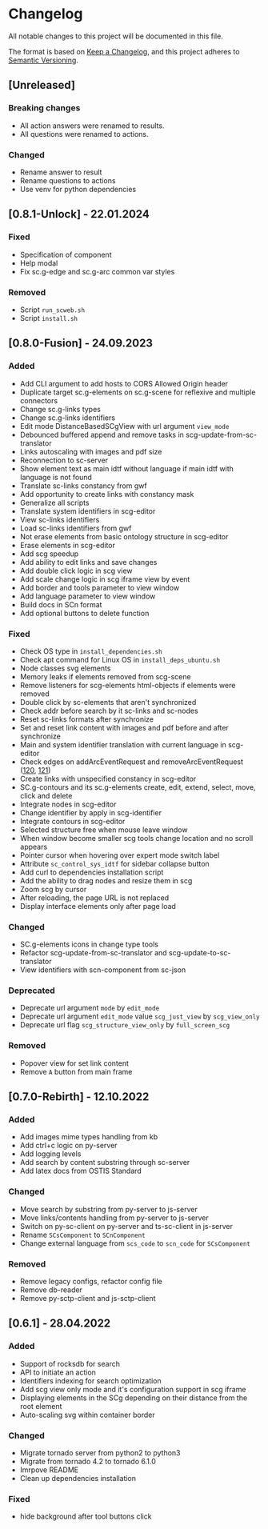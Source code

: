 # Changelog
All notable changes to this project will be documented in this file.

The format is based on [Keep a Changelog](https://keepachangelog.com/en/1.0.0/),
and this project adheres to [Semantic Versioning](https://semver.org/spec/v2.0.0.html).

## [Unreleased]

### Breaking changes

- All action answers were renamed to results.
- All questions were renamed to actions.

### Changed

- Rename answer to result
- Rename questions to actions
- Use venv for python dependencies

## [0.8.1-Unlock] - 22.01.2024

### Fixed

- Specification of component
- Help modal
- Fix sc.g-edge and sc.g-arc common var styles

### Removed

- Script `run_scweb.sh`
- Script `install.sh`

## [0.8.0-Fusion] - 24.09.2023

### Added

- Add CLI argument to add hosts to CORS Allowed Origin header  
- Duplicate target sc.g-elements on sc.g-scene for reflexive and multiple connectors
- Change sc.g-links types
- Change sc.g-links identifiers
- Edit mode DistanceBasedSCgView with url argument `view_mode`
- Debounced buffered append and remove tasks in scg-update-from-sc-translator
- Links autoscaling with images and pdf size
- Reconnection to sc-server
- Show element text as main idtf without language if main idtf with language is not found
- Translate sc-links constancy from gwf
- Add opportunity to create links with constancy mask
- Generalize all scripts
- Translate system identifiers in scg-editor
- View sc-links identifiers
- Load sc-links identifiers from gwf
- Not erase elements from basic ontology structure in scg-editor
- Erase elements in scg-editor
- Add scg speedup
- Add ability to edit links and save changes
- Add double click logic in scg view
- Add scale change logic in scg iframe view by event
- Add border and tools parameter to view window
- Add language parameter to view window
- Build docs in SCn format
- Add optional buttons to delete function

### Fixed

- Check OS type in `install_dependencies.sh`
- Check apt command for Linux OS in `install_deps_ubuntu.sh`
- Node classes svg elements
- Memory leaks if elements removed from scg-scene
- Remove listeners for scg-elements html-objects if elements were removed
- Double click by sc-elements that aren't synchronized
- Check addr before search by it sc-links and sc-nodes
- Reset sc-links formats after synchronize
- Set and reset link content with images and pdf before and after synchronize
- Main and system identifier translation with current language in scg-editor
- Check edges on addArcEventRequest and removeArcEventRequest ([120](https://github.com/ostis-ai/sc-web/issues/120), [121](https://github.com/ostis-ai/sc-web/issues/121))
- Create links with unspecified constancy in scg-editor
- SC.g-contours and its sc.g-elements create, edit, extend, select, move, click and delete
- Integrate nodes in scg-editor
- Change identifier by apply in scg-identifier
- Integrate contours in scg-editor
- Selected structure free when mouse leave window
- When window become smaller scg tools change location and no scroll appears
- Pointer cursor when hovering over expert mode switch label
- Attribute `sc_control_sys_idtf` for sidebar collapse button
- Add curl to dependencies installation script
- Add the ability to drag nodes and resize them in scg
- Zoom scg by cursor
- After reloading, the page URL is not replaced
- Display interface elements only after page load

### Changed

- SC.g-elements icons in change type tools
- Refactor scg-update-from-sc-translator and scg-update-to-sc-translator
- View identifiers with scn-component from sc-json

### Deprecated

- Deprecate url argument `mode` by `edit_mode`
- Deprecate url argument `edit_mode` value `scg_just_view` by `scg_view_only`
- Deprecate url flag `scg_structure_view_only` by `full_screen_scg`

### Removed

- Popover view for set link content
- Remove `A` button from main frame

## [0.7.0-Rebirth] - 12.10.2022

### Added

- Add images mime types handling from kb
- Add ctrl+c logic on py-server
- Add logging levels
- Add search by content substring through sc-server
- Add latex docs from OSTIS Standard

### Changed

- Move search by substring from py-server to js-server
- Move links/contents handling from py-server to js-server
- Switch on py-sc-client on py-server and ts-sc-client in js-server
- Rename `SCsComponent` to `SCnComponent`
- Change external language from `scs_code` to `scn_code` for `SCsComponent`

### Removed

- Remove legacy configs, refactor config file
- Remove db-reader
- Remove py-sctp-client and js-sctp-client

## [0.6.1] - 28.04.2022

### Added

- Support of rocksdb for search
- API to initiate an action
- Identifiers indexing for search optimization
- Add scg view only mode and it's configuration support in scg iframe
- Displaying elements in the SCg depending on their distance from the root element
- Auto-scaling svg within container border

### Changed

- Migrate tornado server from python2 to python3
- Migrate from tornado 4.2 to tornado 6.1.0
- Imrpove README
- Clean up dependencies installation

### Fixed

- hide background after tool buttons click
